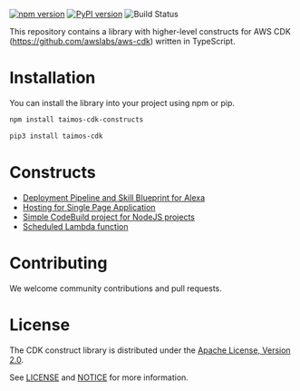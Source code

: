 [![npm version](https://badge.fury.io/js/taimos-cdk-constructs.svg)](https://badge.fury.io/js/taimos-cdk-constructs)
[![PyPI version](https://badge.fury.io/py/taimos-cdk.svg)](https://badge.fury.io/py/taimos-cdk)
![Build Status](https://codebuild.eu-west-1.amazonaws.com/badges?uuid=eyJlbmNyeXB0ZWREYXRhIjoieEFBVDZIcTZpZUQxMm1LS1hqckdTdnhCdm5CSHRlOXB1WkIrK1d2OHplRERMb1ExNk9zMGRWcm5ZZXIwaWlnRDVyTkFDZWNDdTRYQWFSckx3OW1jYjJVPSIsIml2UGFyYW1ldGVyU3BlYyI6IjkrS3NacTN5NU4xU3FXNXMiLCJtYXRlcmlhbFNldFNlcmlhbCI6MX0%3D&branch=master)

This repository contains a library with higher-level constructs for AWS CDK (https://github.com/awslabs/aws-cdk) written in TypeScript.

# Installation

You can install the library into your project using npm or pip.

```bash
npm install taimos-cdk-constructs

pip3 install taimos-cdk
```

# Constructs

* [Deployment Pipeline and Skill Blueprint for Alexa](lib/alexa/README.md)
* [Hosting for Single Page Application](lib/web/single_page_app.ts)
* [Simple CodeBuild project for NodeJS projects](lib/ci/simple-codebuild.ts)
* [Scheduled Lambda function](lib/serverless/scheduled-lambda.ts)

# Contributing

We welcome community contributions and pull requests. 

# License

The CDK construct library is distributed under the [Apache License, Version 2.0](https://www.apache.org/licenses/LICENSE-2.0).

See [LICENSE](./LICENSE) and [NOTICE](./NOTICE) for more information.